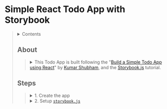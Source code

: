 # Simple React Todo App with Storybook
> <details>
>  <summary>Contents</summary>
>
>> | [About]() | [Links]() |
>> | -- | -- |
>> | [Steps]() | |
>>
>
> </details>
>
> ## About
>> <details>
>>  <summary>This Todo App is built following the "<a href="https://towardsdatascience.com/build-a-simple-todo-app-using-react-a492adc9c8a4">Build a Simple Todo App using React</a>" by <a href="https://shubhamstudent5.medium.com/?source=post_page-----a492adc9c8a4--------------------------------">Kumar Shubham</a>, and the <a href="https://storybook.js.org/docs/react/get-started/introduction">Storybook.js</a> tutorial.</summary>
>> 
>>> This App follows and is adapted from the tutorials "[Build a Simple Todo App using React](https://towardsdatascience.com/build-a-simple-todo-app-using-react-a492adc9c8a4)" and the basic [`storybook.js` tutorial](https://storybook.js.org/docs/react/get-started/introduction). The main ambition of this repo/app is to outline a todo template for myself while familiarizing myself with `storybook.js` for future projects.
>> </details>
> ## Steps
>> <details>
>>  <summary>1. Create the app</summary>
>>
>>> <details>
>>>  <summary> 1.1- <a href="https://reactjs.org/docs/create-a-new-react-app.html">Create React App</a></summary>
>>>
>>>> `npx create-react-app todo`
>>> </details>
>>> <details>
>>>  <summary>1.2- Switch into the <code>todo</code> directory</summary>
>>>
>>>> `cd todo`
>>> </details>
>> </details>
>> <details>
>>  <summary>2. Setup <code><a href="https://storybook.js.org/docs/react/get-started/introduction">storybook.js</a></code></summary>
>>
>>> <details>
>>>  <summary>2.1- Install <code><a href="https://storybook.js.org/docs/react/get-started/introduction">storybook.js</a></code></summary>
>>>
>>>> `npx sb init`
>>> </details>
>>> <details>
>>>  <summary>2.2- Run <code><a href="https://storybook.js.org/docs/react/get-started/introduction">storybook.js</a></code></summary>
>>>
>>>> `yarn storybook`  
>>>> -or if you prefer npm-  
>>>> `npm run storybook`  
>>>> <details>
>>>>  <summary>Troubleshooting</summary>
>>>>
>>>>> <details>
>>>>>  <summary><code>babel-loader</code> error</summary>
>>>>>
>>>>>> In `todo/package.json`, add  
>>>>>> ```
>>>>>> "resolutions": {
>>>>>>   "babel-loader": "8.1.0"
>>>>>>  }
>>>>>> ```  
>>>>>> to the bottom
>>>>> </details>
>>>> </details>
>>> </details>
>>
>> </details>